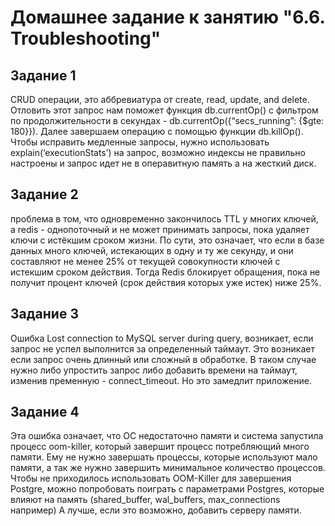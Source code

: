 # Домашнее задание к занятию "6.6. Troubleshooting"

## Задание 1

CRUD операции, это аббревиатура от create, read, update, and delete. Отловить этот запрос нам поможет функция db.currentOp() с фильтром по продолжительности в секундах - db.currentOp({“secs_running”: {$gte: 180}}). Далее завершаем операцию с помощью функции db.killOp(<opId>). Чтобы исправить медленные запросы, нужно использовать explain(‘executionStats’) на запрос, возможно индексы не правильно настроены и запрос идет не в операвитную память а на жесткий диск.

## Задание 2
проблема в том, что одновременно закончилось TTL у многих ключей, а redis - однопоточный и не может принимать запросы, пока удаляет ключи с истёкшим сроком жизни. По сути, это означает, что если в базе данных много ключей, истекающих в одну и ту же секунду, и они составляют не менее 25% от текущей совокупности ключей с истекшим сроком действия. Тогда Redis блокирует обращения, пока не получит процент ключей (срок действия которых уже истек) ниже 25%.

## Задание 3

Ошибка Lost connection to MySQL server during query, возникает, если запрос не успел выполнится за определенный таймаут. Это возникает если запрос очень 
длинный или сложный в обработке. В таком случае нужно либо упростить запрос либо добавить времени на таймаут, изменив пременную - connect_timeout. Но это 
замедлит приложение.

## Задание 4

Эта ошибка означает, что ОС недостаточно памяти и система запустила процесс oom-killer, который завершит процесс потребляющий много памяти. Ему не нужно 
завершать процессы, которые используют мало памяти, а так же нужно завершить минимальное количество процессов. Чтобы не приходилось использовать OOM-Killer
для завершения Postgre, можно попробовать поиграть с параметрами Postgres, которые влияют на память (shared_buffer, wal_buffers, max_connections например) А лучше, если это возможно, добавить серверу памяти.




